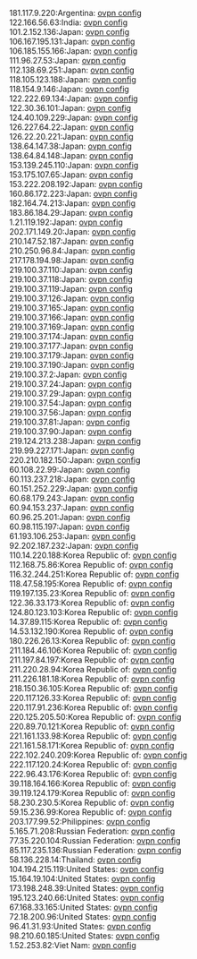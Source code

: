 181.117.9.220:Argentina: [ovpn config](vpn/181_117_9_220.ovpn)  
122.166.56.63:India: [ovpn config](vpn/122_166_56_63.ovpn)  
101.2.152.136:Japan: [ovpn config](vpn/101_2_152_136.ovpn)  
106.167.195.131:Japan: [ovpn config](vpn/106_167_195_131.ovpn)  
106.185.155.166:Japan: [ovpn config](vpn/106_185_155_166.ovpn)  
111.96.27.53:Japan: [ovpn config](vpn/111_96_27_53.ovpn)  
112.138.69.251:Japan: [ovpn config](vpn/112_138_69_251.ovpn)  
118.105.123.188:Japan: [ovpn config](vpn/118_105_123_188.ovpn)  
118.154.9.146:Japan: [ovpn config](vpn/118_154_9_146.ovpn)  
122.222.69.134:Japan: [ovpn config](vpn/122_222_69_134.ovpn)  
122.30.36.101:Japan: [ovpn config](vpn/122_30_36_101.ovpn)  
124.40.109.229:Japan: [ovpn config](vpn/124_40_109_229.ovpn)  
126.227.64.22:Japan: [ovpn config](vpn/126_227_64_22.ovpn)  
126.22.20.221:Japan: [ovpn config](vpn/126_22_20_221.ovpn)  
138.64.147.38:Japan: [ovpn config](vpn/138_64_147_38.ovpn)  
138.64.84.148:Japan: [ovpn config](vpn/138_64_84_148.ovpn)  
153.139.245.110:Japan: [ovpn config](vpn/153_139_245_110.ovpn)  
153.175.107.65:Japan: [ovpn config](vpn/153_175_107_65.ovpn)  
153.222.208.192:Japan: [ovpn config](vpn/153_222_208_192.ovpn)  
160.86.172.223:Japan: [ovpn config](vpn/160_86_172_223.ovpn)  
182.164.74.213:Japan: [ovpn config](vpn/182_164_74_213.ovpn)  
183.86.184.29:Japan: [ovpn config](vpn/183_86_184_29.ovpn)  
1.21.119.192:Japan: [ovpn config](vpn/1_21_119_192.ovpn)  
202.171.149.20:Japan: [ovpn config](vpn/202_171_149_20.ovpn)  
210.147.52.187:Japan: [ovpn config](vpn/210_147_52_187.ovpn)  
210.250.96.84:Japan: [ovpn config](vpn/210_250_96_84.ovpn)  
217.178.194.98:Japan: [ovpn config](vpn/217_178_194_98.ovpn)  
219.100.37.110:Japan: [ovpn config](vpn/219_100_37_110.ovpn)  
219.100.37.118:Japan: [ovpn config](vpn/219_100_37_118.ovpn)  
219.100.37.119:Japan: [ovpn config](vpn/219_100_37_119.ovpn)  
219.100.37.126:Japan: [ovpn config](vpn/219_100_37_126.ovpn)  
219.100.37.165:Japan: [ovpn config](vpn/219_100_37_165.ovpn)  
219.100.37.166:Japan: [ovpn config](vpn/219_100_37_166.ovpn)  
219.100.37.169:Japan: [ovpn config](vpn/219_100_37_169.ovpn)  
219.100.37.174:Japan: [ovpn config](vpn/219_100_37_174.ovpn)  
219.100.37.177:Japan: [ovpn config](vpn/219_100_37_177.ovpn)  
219.100.37.179:Japan: [ovpn config](vpn/219_100_37_179.ovpn)  
219.100.37.190:Japan: [ovpn config](vpn/219_100_37_190.ovpn)  
219.100.37.2:Japan: [ovpn config](vpn/219_100_37_2.ovpn)  
219.100.37.24:Japan: [ovpn config](vpn/219_100_37_24.ovpn)  
219.100.37.29:Japan: [ovpn config](vpn/219_100_37_29.ovpn)  
219.100.37.54:Japan: [ovpn config](vpn/219_100_37_54.ovpn)  
219.100.37.56:Japan: [ovpn config](vpn/219_100_37_56.ovpn)  
219.100.37.81:Japan: [ovpn config](vpn/219_100_37_81.ovpn)  
219.100.37.90:Japan: [ovpn config](vpn/219_100_37_90.ovpn)  
219.124.213.238:Japan: [ovpn config](vpn/219_124_213_238.ovpn)  
219.99.227.171:Japan: [ovpn config](vpn/219_99_227_171.ovpn)  
220.210.182.150:Japan: [ovpn config](vpn/220_210_182_150.ovpn)  
60.108.22.99:Japan: [ovpn config](vpn/60_108_22_99.ovpn)  
60.113.237.218:Japan: [ovpn config](vpn/60_113_237_218.ovpn)  
60.151.252.229:Japan: [ovpn config](vpn/60_151_252_229.ovpn)  
60.68.179.243:Japan: [ovpn config](vpn/60_68_179_243.ovpn)  
60.94.153.237:Japan: [ovpn config](vpn/60_94_153_237.ovpn)  
60.96.25.201:Japan: [ovpn config](vpn/60_96_25_201.ovpn)  
60.98.115.197:Japan: [ovpn config](vpn/60_98_115_197.ovpn)  
61.193.106.253:Japan: [ovpn config](vpn/61_193_106_253.ovpn)  
92.202.187.232:Japan: [ovpn config](vpn/92_202_187_232.ovpn)  
110.14.220.188:Korea Republic of: [ovpn config](vpn/110_14_220_188.ovpn)  
112.168.75.86:Korea Republic of: [ovpn config](vpn/112_168_75_86.ovpn)  
116.32.244.251:Korea Republic of: [ovpn config](vpn/116_32_244_251.ovpn)  
118.47.58.195:Korea Republic of: [ovpn config](vpn/118_47_58_195.ovpn)  
119.197.135.23:Korea Republic of: [ovpn config](vpn/119_197_135_23.ovpn)  
122.36.33.173:Korea Republic of: [ovpn config](vpn/122_36_33_173.ovpn)  
124.80.123.103:Korea Republic of: [ovpn config](vpn/124_80_123_103.ovpn)  
14.37.89.115:Korea Republic of: [ovpn config](vpn/14_37_89_115.ovpn)  
14.53.132.190:Korea Republic of: [ovpn config](vpn/14_53_132_190.ovpn)  
180.226.26.13:Korea Republic of: [ovpn config](vpn/180_226_26_13.ovpn)  
211.184.46.106:Korea Republic of: [ovpn config](vpn/211_184_46_106.ovpn)  
211.197.84.197:Korea Republic of: [ovpn config](vpn/211_197_84_197.ovpn)  
211.220.28.94:Korea Republic of: [ovpn config](vpn/211_220_28_94.ovpn)  
211.226.181.18:Korea Republic of: [ovpn config](vpn/211_226_181_18.ovpn)  
218.150.36.105:Korea Republic of: [ovpn config](vpn/218_150_36_105.ovpn)  
220.117.126.33:Korea Republic of: [ovpn config](vpn/220_117_126_33.ovpn)  
220.117.91.236:Korea Republic of: [ovpn config](vpn/220_117_91_236.ovpn)  
220.125.205.50:Korea Republic of: [ovpn config](vpn/220_125_205_50.ovpn)  
220.89.70.121:Korea Republic of: [ovpn config](vpn/220_89_70_121.ovpn)  
221.161.133.98:Korea Republic of: [ovpn config](vpn/221_161_133_98.ovpn)  
221.161.58.171:Korea Republic of: [ovpn config](vpn/221_161_58_171.ovpn)  
222.102.240.209:Korea Republic of: [ovpn config](vpn/222_102_240_209.ovpn)  
222.117.120.24:Korea Republic of: [ovpn config](vpn/222_117_120_24.ovpn)  
222.96.43.176:Korea Republic of: [ovpn config](vpn/222_96_43_176.ovpn)  
39.118.164.166:Korea Republic of: [ovpn config](vpn/39_118_164_166.ovpn)  
39.119.124.179:Korea Republic of: [ovpn config](vpn/39_119_124_179.ovpn)  
58.230.230.5:Korea Republic of: [ovpn config](vpn/58_230_230_5.ovpn)  
59.15.236.99:Korea Republic of: [ovpn config](vpn/59_15_236_99.ovpn)  
203.177.99.52:Philippines: [ovpn config](vpn/203_177_99_52.ovpn)  
5.165.71.208:Russian Federation: [ovpn config](vpn/5_165_71_208.ovpn)  
77.35.220.104:Russian Federation: [ovpn config](vpn/77_35_220_104.ovpn)  
85.117.235.136:Russian Federation: [ovpn config](vpn/85_117_235_136.ovpn)  
58.136.228.14:Thailand: [ovpn config](vpn/58_136_228_14.ovpn)  
104.194.215.119:United States: [ovpn config](vpn/104_194_215_119.ovpn)  
15.164.19.104:United States: [ovpn config](vpn/15_164_19_104.ovpn)  
173.198.248.39:United States: [ovpn config](vpn/173_198_248_39.ovpn)  
195.123.240.66:United States: [ovpn config](vpn/195_123_240_66.ovpn)  
67.168.33.165:United States: [ovpn config](vpn/67_168_33_165.ovpn)  
72.18.200.96:United States: [ovpn config](vpn/72_18_200_96.ovpn)  
96.41.31.93:United States: [ovpn config](vpn/96_41_31_93.ovpn)  
98.210.60.185:United States: [ovpn config](vpn/98_210_60_185.ovpn)  
1.52.253.82:Viet Nam: [ovpn config](vpn/1_52_253_82.ovpn)  
